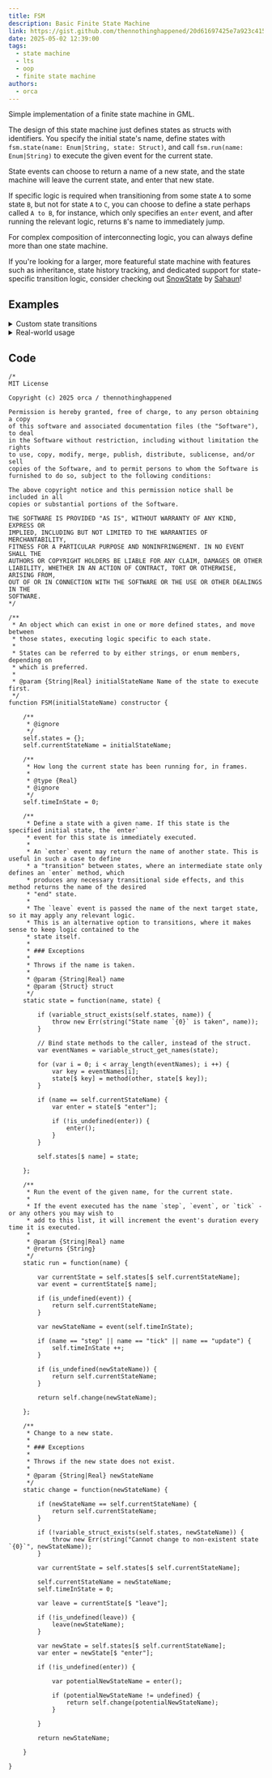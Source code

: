 ```yaml
---
title: FSM
description: Basic Finite State Machine
link: https://gist.github.com/thennothinghappened/20d61697425e7a923c415f1371b4bf00
date: 2025-05-02 12:39:00
tags:
  - state machine
  - lts
  - oop
  - finite state machine
authors:
  - orca
---
```


Simple implementation of a finite state machine in GML.

The design of this state machine just defines states as structs with identifiers. You specify the
initial state's name, define states with `fsm.state(name: Enum|String, state: Struct)`, and call
`fsm.run(name: Enum|String)` to execute the given event for the current state.

State events can choose to return a name of a new state, and the state machine will leave the
current state, and enter that new state.

If specific logic is required when transitioning from some state `A` to some state `B`, but not for
state `A` to `C`, you can choose to define a state perhaps called `A to B`, for instance, which only
specifies an `enter` event, and after running the relevant logic, returns `B`'s name to immediately
jump.

For complex composition of interconnecting logic, you can always define more than one state machine.

If you're looking for a larger, more featureful state machine with features such as inheritance,
state history tracking, and dedicated support for state-specific transition logic, consider checking
out [SnowState](https://github.com/sohomsahaun/SnowState) by
[Sahaun](https://github.com/sohomsahaun)!

## Examples

<details>
<summary>Custom state transitions</summary>

```gml
enum MyState {
	A,
	B,
	C,
	FromAToB
};

self.fsm = new FSM(MyState.C);

self.fsm.state(MyState.A, {
	// ...
	step: function(timeInState) {
		if (timeInState > 10) {
			return MyState.FromAToB;
		}
	}
	// ...
});

self.fsm.state(MyState.B, {
	// ...
});

self.fsm.state(MyState.C, {
	// ...
});

self.fsm.state(MyState.FromAToB, {
	enter: function() {
		// <Some special logic for this here>
		return MyState.B;
	}
});
```
</details>

<details>
<summary>Real-world usage</summary>

Below is an abridged excerpt from [gml-simpledraw](https://github.com/thennothinghappened/gml-simpledraw/blob/main/objects/oSimpleDraw/Create_0.gml),
which uses this FSM class. There's not really much special here, but I thought it may be worthwhile sharing as this is a pretty simple,
usable, and uncomplicated FSM.

```gml
fsm = new FSM("none");

fsm.state("none", {
	
	/**
	 * @param {Real} duration How long we've been in this state.
	 * @returns {String|undefined}
	 */
	step: function(duration) {
		
		if (mouse_check_button(mb_left)) {
			return "toolStroke";
		}
		
		if (oCameraCtrl.fsm.run("step") != "none") {
			return "cameraMove";
		}
		
	},

	/**
	 * Draw the tool's path as it is now.
	 * @param {Real} duration How long we've been in this state.
	 */
	draw: function(duration) {
		tool.draw(oCameraCtrl.camera.fromScreen(mouse.pos[X], mouse.pos[Y]));
	}
	
});

fsm.state("cameraMove", {
	step: function() {
		if (oCameraCtrl.fsm.run("step") == "none") {
			return "none";
		}
	}
});

fsm.state("toolStroke", {
	
	enter: function() {
		ts.colour = make_color_hsv(irandom(255), 255, 255);
		tool.beginStroke(oCameraCtrl.camera.fromScreen(mouse.pos[X], mouse.pos[Y]));
	},
	
	/**
	 * @param {Real} duration How long we've been in this state.
	 */
	step: function(duration) {
		
		if (!mouse_check_button(mb_left)) {
			return "none";
		}
		
		if (mouse.moved) {
			tool.updateStroke(oCameraCtrl.camera.fromScreen(mouse.pos[X], mouse.pos[Y]));
		}

	},
	
	/**
	 * Draw the tool's path as it is now.
	 * @param {Real} duration How long we've been in this state.
	 */
	draw: function(duration) {
		tool.draw(oCameraCtrl.camera.fromScreen(mouse.pos[X], mouse.pos[Y]));
	},
	
	/**
	 * Complete the stroke.
	 */
	leave: function() {
		tool.endStroke();
	}

});
```
</details>

## Code

```gml
/*
MIT License

Copyright (c) 2025 orca / thennothinghappened

Permission is hereby granted, free of charge, to any person obtaining a copy
of this software and associated documentation files (the "Software"), to deal
in the Software without restriction, including without limitation the rights
to use, copy, modify, merge, publish, distribute, sublicense, and/or sell
copies of the Software, and to permit persons to whom the Software is
furnished to do so, subject to the following conditions:

The above copyright notice and this permission notice shall be included in all
copies or substantial portions of the Software.

THE SOFTWARE IS PROVIDED "AS IS", WITHOUT WARRANTY OF ANY KIND, EXPRESS OR
IMPLIED, INCLUDING BUT NOT LIMITED TO THE WARRANTIES OF MERCHANTABILITY,
FITNESS FOR A PARTICULAR PURPOSE AND NONINFRINGEMENT. IN NO EVENT SHALL THE
AUTHORS OR COPYRIGHT HOLDERS BE LIABLE FOR ANY CLAIM, DAMAGES OR OTHER
LIABILITY, WHETHER IN AN ACTION OF CONTRACT, TORT OR OTHERWISE, ARISING FROM,
OUT OF OR IN CONNECTION WITH THE SOFTWARE OR THE USE OR OTHER DEALINGS IN THE
SOFTWARE.
*/

/**
 * An object which can exist in one or more defined states, and move between
 * those states, executing logic specific to each state.
 * 
 * States can be referred to by either strings, or enum members, depending on
 * which is preferred.
 * 
 * @param {String|Real} initialStateName Name of the state to execute first.
 */
function FSM(initialStateName) constructor {
	
	/**
	 * @ignore
	 */
	self.states = {};
	self.currentStateName = initialStateName;
	
	/**
	 * How long the current state has been running for, in frames.
	 * 
	 * @type {Real}
	 * @ignore
	 */
	self.timeInState = 0;
	
	/**
	 * Define a state with a given name. If this state is the specified initial state, the `enter`
	 * event for this state is immediately executed.
	 * 
	 * An `enter` event may return the name of another state. This is useful in such a case to define
	 * a "transition" between states, where an intermediate state only defines an `enter` method, which
	 * produces any necessary transitional side effects, and this method returns the name of the desired
	 * "end" state.
	 * 
	 * The `leave` event is passed the name of the next target state, so it may apply any relevant logic.
	 * This is an alternative option to transitions, where it makes sense to keep logic contained to the
	 * state itself.
	 * 
	 * ### Exceptions
	 * 
	 * Throws if the name is taken.
	 * 
	 * @param {String|Real} name
	 * @param {Struct} struct
	 */
	static state = function(name, state) {
		
		if (variable_struct_exists(self.states, name)) {
			throw new Err(string("State name `{0}` is taken", name));
		}
		
		// Bind state methods to the caller, instead of the struct.
		var eventNames = variable_struct_get_names(state);
		
		for (var i = 0; i < array_length(eventNames); i ++) {
			var key = eventNames[i];
			state[$ key] = method(other, state[$ key]);
		}
		
		if (name == self.currentStateName) {
			var enter = state[$ "enter"];
			
			if (!is_undefined(enter)) {
				enter();
			}
		}
		
		self.states[$ name] = state;
		
	};
	
	/**
	 * Run the event of the given name, for the current state.
	 * 
	 * If the event executed has the name `step`, `event`, or `tick` - or any others you may wish to
	 * add to this list, it will increment the event's duration every time it is executed.
	 * 
	 * @param {String|Real} name
	 * @returns {String}
	 */
	static run = function(name) {
		
		var currentState = self.states[$ self.currentStateName];
		var event = currentState[$ name];
		
		if (is_undefined(event)) {
			return self.currentStateName;
		}
		
		var newStateName = event(self.timeInState);

		if (name == "step" || name == "tick" || name == "update") {
			self.timeInState ++;
		}
		
		if (is_undefined(newStateName)) {
			return self.currentStateName;
		}
		
		return self.change(newStateName);
		
	};
	
	/**
	 * Change to a new state.
	 * 
	 * ### Exceptions
	 * 
	 * Throws if the new state does not exist.
	 * 
	 * @param {String|Real} newStateName
	 */
	static change = function(newStateName) {
		
		if (newStateName == self.currentStateName) {
			return self.currentStateName;
		}
		
		if (!variable_struct_exists(self.states, newStateName)) {
			throw new Err(string("Cannot change to non-existent state `{0}`", newStateName));
		}
		
		var currentState = self.states[$ self.currentStateName];
		
		self.currentStateName = newStateName;
		self.timeInState = 0;
		
		var leave = currentState[$ "leave"];
		
		if (!is_undefined(leave)) {
			leave(newStateName);
		}
		
		var newState = self.states[$ self.currentStateName];
		var enter = newState[$ "enter"];
		
		if (!is_undefined(enter)) {

			var potentialNewStateName = enter();

			if (potentialNewStateName != undefined) {
				return self.change(potentialNewStateName);
			}

		}
		
		return newStateName;
		
	}
	
}
```
